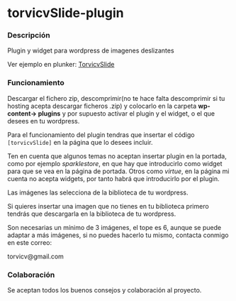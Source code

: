 # torvicvSlide-plugin

<h3>Descripción</h3>
<p>Plugin y widget para wordpress de imagenes deslizantes</p>
<p>Ver ejemplo en plunker: <a href="https://plnkr.co/edit/14V8jO8qxFKvk99bYJGc?p=preview">TorvicvSlide</a></p>
<h3>Funcionamiento</h3>
<p>Descargar el fichero zip, descomprimir(no te hace falta descomprimir si tu hosting acepta descargar ficheros
.zip) y colocarlo en la carpeta <strong>wp-content-> plugins</strong> y por supuesto activar el plugin y el widget,
 o el que desees en tu wordpress.</p>
<p>Para el funcionamiento del plugin tendras que insertar el código 
<code>[torvicvSlide]</code> en la página que lo desees incluir.</p>
<p>Ten en cuenta que algunos temas no aceptan insertar plugin en la portada, como por ejemplo <i>sparklestore</i>, en que 
hay que introducirlo como widget para que se vea en la página de portada. Otros como <i>virtue</i>, en la página mi cuenta
no acepta widgets, por tanto habrá que introducirlo por el plugin.</p>
<p>Las imágenes las selecciona de la biblioteca de tu wordpress.</p>
<p>Si quieres insertar una imagen que no tienes en tu biblioteca primero tendrás que descargarla en la biblioteca de
tu wordpress.</p>
<p>Son necesarias un mínimo de 3 imágenes, el tope es 6, aunque se puede adaptar a más imágenes, si no puedes hacerlo
tu mismo, contacta conmigo en este correo:</p>
<p>torvicv@gmail.com</p>
<h3>Colaboración</h3>
<p>Se aceptan todos los buenos consejos y colaboración al proyecto.</p>

